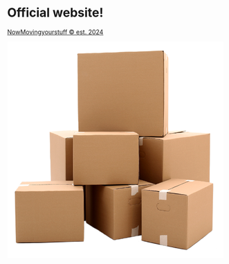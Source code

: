 <h1>Official website!</h1>

<a href="https://godotgamecreator.github.io/Move-your-stuff/">NowMovingyourstuff © est. 2024</a>

<img src="favicon.png" alt = "favicon" width="500" height="500">
